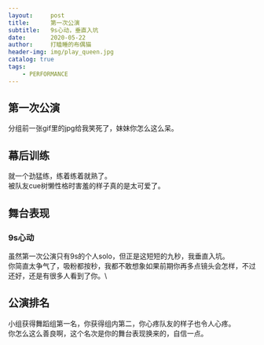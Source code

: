 ```yaml
---
layout:     post
title:      第一次公演
subtitle:   9s心动，垂直入坑
date:       2020-05-22
author:     打瞌睡的布偶猫
header-img: img/play_queen.jpg
catalog: true
tags:
    - PERFORMANCE
---
```


## 第一次公演
分组前一张gif里的jpg给我笑死了，妹妹你怎么这么呆。

## 幕后训练
就一个劲猛练，练着练着就熟了。\
被队友cue树懒性格时害羞的样子真的是太可爱了。

## 舞台表现
### 9s心动
虽然第一次公演只有9s的个人solo，但正是这短短的九秒，我垂直入坑。\
你简直太争气了，吸粉都按秒，我都不敢想象如果前期你再多点镜头会怎样，不过还好，还是有很多人看到了你。\

## 公演排名
小组获得舞蹈组第一名，你获得组内第二，你心疼队友的样子也令人心疼。\
你怎么这么善良啊，这个名次是你的舞台表现换来的，自信一点。